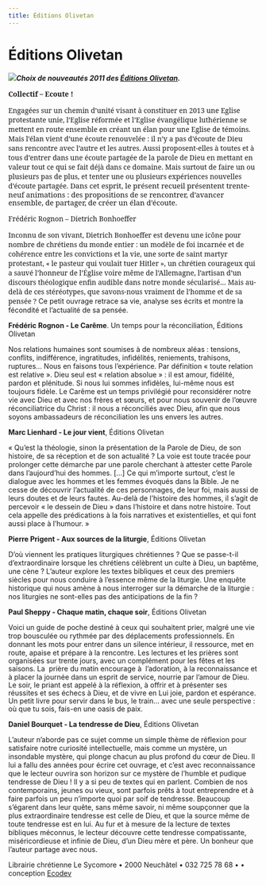 ```yaml
---
title: Éditions Olivetan
---
```



Éditions Olivetan
=================

<span style="font-weight: bold;"><span style="font-style: italic;">![](/images/Olivetan.jpg)Choix de nouveautés 2011 des [Éditions Olivetan](http://www.editions-olivetan.com/index.chtml?page=listenouveau).</span></span>

<span style="font-family:&quot;Georgia&quot;,&quot;serif&quot;; mso-bidi-font-family:Arial"><span style="font-weight: bold;">Collectif – Ecoute !</span></span>

<span style="font-family:&quot;Georgia&quot;,&quot;serif&quot;; mso-fareast-font-family:&quot;Times New Roman&quot;;mso-bidi-font-family:Arial; mso-fareast-language:FR-CH">Engagées sur un chemin d’unité visant à constituer en 2013 une Eglise protestante unie, l’Eglise réformée et l’Eglise évangélique luthérienne se mettent en route ensemble en créant un élan pour une Eglise de témoins. Mais l’élan vient d’une écoute renouvelée : il n’y a pas d’écoute de Dieu sans rencontre avec l’autre et les autres. Aussi proposent-elles à toutes et à tous d’entrer dans une écoute partagée de la parole de Dieu en mettant en valeur tout ce qui se fait déjà dans ce domaine. Mais surtout de faire un ou plusieurs pas de plus, et tenter une ou plusieurs expériences nouvelles d’écoute partagée.</span><span style="font-size:11.0pt;line-height:115%;font-family:&quot;Georgia&quot;,&quot;serif&quot;; mso-fareast-font-family:&quot;Times New Roman&quot;;mso-bidi-font-family:Arial; mso-ansi-language:FR-CH;mso-fareast-language:FR-CH;mso-bidi-language:AR-SA"> Dans cet esprit, le présent recueil présentent trente-neuf animations : des propositions de se rencontrer, d’avancer ensemble, de partager, de créer un élan d’écoute.</span>

<span style="font-family:&quot;Georgia&quot;,&quot;serif&quot;; mso-bidi-font-family:Arial">Frédéric Rognon – Dietrich Bonhoeffer</span>

<span style="font-family:&quot;Georgia&quot;,&quot;serif&quot;; mso-fareast-font-family:&quot;Times New Roman&quot;;mso-bidi-font-family:Arial; mso-fareast-language:FR-CH">Inconnu de son vivant, Dietrich Bonhoeffer est devenu une icône pour nombre de chrétiens du monde entier : un modèle de foi incarnée et de cohérence entre les convictions et la vie, une sorte de saint martyr protestant, « le pasteur qui voulait tuer Hitler », un chrétien courageux qui a sauvé l’honneur de l’Église voire même de l’Allemagne, l’artisan d’un discours théologique enfin audible dans notre monde sécularisé… Mais au-delà de ces stéréotypes, que savons-nous vraiment de l’homme et de sa pensée ?</span> Ce petit ouvrage retrace sa vie, analyse ses écrits et montre la fécondité et l’actualité de sa pensée.

<span style="font-weight: bold;">Frédéric Rognon - Le Carême</span>. Un temps pour la réconciliation, Éditions Olivetan

Nos relations humaines sont soumises à de nombreux aléas : tensions, conflits, indifférence, ingratitudes, infidélités, reniements, trahisons, ruptures… Nous en faisons tous l’expérience. Par définition « toute relation est relative ». Dieu seul est « relation absolue » : il est amour, fidélité, pardon et plénitude. Si nous lui sommes infidèles, lui-même nous est toujours fidèle. Le Carême est un temps privilégié pour reconsidérer notre vie avec Dieu et avec nos frères et sœurs, et pour nous souvenir de l’œuvre réconciliatrice du Christ : il nous a réconciliés avec Dieu, afin que nous soyons ambassadeurs de réconciliation les uns envers les autres.

<span style="font-weight: bold;">Marc Lienhard - Le jour vient</span>, Éditions Olivetan

« Qu’est la théologie, sinon la présentation de la Parole de Dieu, de son histoire, de sa réception et de son actualité ? La voie est toute tracée pour prolonger cette démarche par une parole cherchant à attester cette Parole dans l’aujourd’hui des hommes. […] Ce qui m’importe surtout, c’est le dialogue avec les hommes et les femmes évoqués dans la Bible. Je ne cesse de découvrir l’actualité de ces personnages, de leur foi, mais aussi de leurs doutes et de leurs fautes. Au-delà de l’histoire des hommes, il s’agit de percevoir « le dessein de Dieu » dans l’histoire et dans notre histoire. Tout cela appelle des prédications à la fois narratives et existentielles, et qui font aussi place à l’humour. »

<span style="font-weight: bold;">Pierre Prigent - Aux sources de la liturgie</span>, Éditions Olivetan

D’où viennent les pratiques liturgiques chrétiennes ? Que se passe-t-il d’extraordinaire lorsque les chrétiens célèbrent un culte à Dieu, un baptême, une cène ? L’auteur explore les textes bibliques et ceux des premiers siècles pour nous conduire à l’essence même de la liturgie. Une enquête historique qui nous amène à nous interroger sur la démarche de la liturgie : nos liturgies ne sont-elles pas des anticipations de la fin ?

<span style="font-weight: bold;">Paul Sheppy - Chaque matin, chaque soir</span>, Éditions Olivetan

Voici un guide de poche destiné à ceux qui souhaitent prier, malgré une vie trop bousculée ou rythmée par des déplacements professionnels. En donnant les mots pour entrer dans un silence intérieur, il ressource, met en route, apaise et prépare à la rencontre.<span style="LINE-HEIGHT: 115%; FONT-FAMILY: "> Les lectures et les prières sont organisées sur trente jours, avec un complément pour les fêtes et les saisons. La<span style="mso-spacerun: yes">  </span>prière du matin encourage à<span style="mso-spacerun: yes">  </span>l’adoration, à la reconnaissance et à placer la journée dans un esprit de service, nourrie par l’amour de Dieu. Le soir, le priant est appelé à la réflexion, à offrir et à présenter ses réussites et ses échecs à Dieu, et de vivre en Lui joie, pardon et espérance. Un petit livre pour servir dans le bus, le train… avec une seule perspective : où que tu sois, fais-en une oasis de paix.</span>

<span style="font-weight: bold;">Daniel Bourquet - La tendresse de Dieu</span>, Éditions Olivetan

L’auteur n’aborde pas ce sujet comme un simple thème de réflexion pour satisfaire notre curiosité intellectuelle, mais comme un mystère, un insondable mystère, qui plonge chacun au plus profond du cœur de Dieu. Il lui a fallu des années pour écrire cet ouvrage, et c’est avec reconnaissance que le lecteur ouvrira son horizon sur ce mystère de l’humble et pudique tendresse de Dieu ! Il y a si peu de textes qui en parlent. Combien de nos contemporains, jeunes ou vieux, sont parfois prêts à tout entreprendre et à faire parfois un peu n’importe quoi par soif de tendresse. Beaucoup s’égarent dans leur quête, sans même savoir, ni même soupçonner que la plus extraordinaire tendresse est celle de Dieu, et que la source même de toute tendresse est en lui. Au fur et à mesure de la lecture de textes bibliques méconnus, le lecteur découvre cette tendresse compatissante, miséricordieuse et infinie de Dieu, d’un Dieu mère et père. Un bonheur que l’auteur partage avec nous.

Librairie chrétienne Le Sycomore • 2000 Neuchâtel • 032 725 78 68 •
• conception [Ecodev](http://ecodev.ch)
